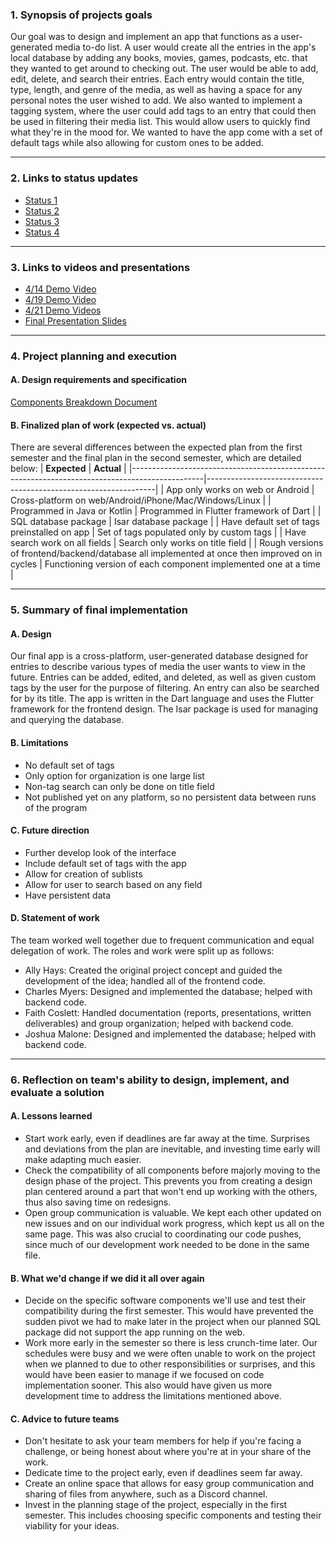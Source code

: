 ### 1. Synopsis of projects goals
Our goal was to design and implement an app that functions as a user-generated media to-do list. A user would create all the entries in the app's local database by adding any books, movies, games, podcasts, etc. that they wanted to get around to checking out. The user would be able to add, edit, delete, and search their entries. Each entry would contain the title, type, length, and genre of the media, as well as having a space for any personal notes the user wished to add. We also wanted to implement a tagging system, where the user could add tags to an entry that could then be used in filtering their media list. This would allow users to quickly find what they're in the mood for. We wanted to have the app come with a set of default tags while also allowing for custom ones to be added. 


---

### 2. Links to status updates
- [Status 1](https://github.com/faithcoslett/tag-team/blob/main/status/status1.md)
- [Status 2](https://github.com/faithcoslett/tag-team/blob/main/status/status2.md)
- [Status 3](https://github.com/faithcoslett/tag-team/blob/main/status/status3.md)
- [Status 4](https://github.com/faithcoslett/tag-team/blob/main/status/status4.md)

---

### 3. Links to videos and presentations
- [4/14 Demo Video](https://github.com/faithcoslett/tag-team/blob/main/presentation/demo-4-14.mp4)
- [4/19 Demo Video](https://github.com/faithcoslett/tag-team/blob/main/presentation/demo-4-19.mp4)
- [4/21 Demo Videos](https://github.com/faithcoslett/tag-team/tree/main/presentation/demo-4-21)
- [Final Presentation Slides](https://github.com/faithcoslett/tag-team/blob/main/presentation/tag-team-URD-slides.pptx)

---

### 4. Project planning and execution

#### A. Design requirements and specification
[Components Breakdown Document](https://docs.google.com/document/d/1MFWXNHD9cfpF8HfS8RD6v8KfIkruhewEW7MYEIdmIWU/edit?usp=sharing)

#### B. Finalized plan of work (expected vs. actual)
There are several differences between the expected plan from the first semester and the final plan in the second semester, which are detailed below:
| **Expected**                                                                                   | **Actual**                                                      |
|------------------------------------------------------------------------------------------------|-----------------------------------------------------------------|
| App only works on web or Android                                                               | Cross-platform on web/Android/iPhone/Mac/Windows/Linux          |
| Programmed in Java or Kotlin                                                                   | Programmed in Flutter framework of Dart                         |
| SQL database package                                                                           | Isar database package                                           |
| Have default set of tags preinstalled on app                                                   | Set of tags populated only by custom tags                       |
| Have search work on all fields                                                                 | Search only works on title field                                |
| Rough versions of frontend/backend/database all implemented at once then improved on in cycles | Functioning version of each component implemented one at a time |

---

### 5. Summary of final implementation

#### A. Design
Our final app is a cross-platform, user-generated database designed for entries to describe various types of media the user wants to view in the future. Entries can be added, edited, and deleted, as well as given custom tags by the user for the purpose of filtering. An entry can also be searched for by its title. The app is written in the Dart language and uses the Flutter framework for the frontend design. The Isar package is used for managing and querying the database.

#### B. Limitations
- No default set of tags
- Only option for organization is one large list
- Non-tag search can only be done on title field
- Not published yet on any platform, so no persistent data between runs of the program

#### C. Future direction
- Further develop look of the interface
- Include default set of tags with the app
- Allow for creation of sublists
- Allow for user to search based on any field
- Have persistent data

#### D. Statement of work
The team worked well together due to frequent communication and equal delegation of work. The roles and work were split up as follows:
- Ally Hays: Created the original project concept and guided the development of the idea; handled all of the frontend code.
- Charles Myers: Designed and implemented the database; helped with backend code.
- Faith Coslett: Handled documentation (reports, presentations, written deliverables) and group organization; helped with backend code.
- Joshua Malone: Designed and implemented the database; helped with backend code.

---

### 6. Reflection on team's ability to design, implement, and evaluate a solution

#### A. Lessons learned
- Start work early, even if deadlines are far away at the time. Surprises and deviations from the plan are inevitable, and investing time early will make adapting much easier.
- Check the compatibility of all components before majorly moving to the design phase of the project. This prevents you from creating a design plan centered around a part that won't end up working with the others, thus also saving time on redesigns.
- Open group communication is valuable. We kept each other updated on new issues and on our individual work progress, which kept us all on the same page. This was also crucial to coordinating our code pushes, since much of our development work needed to be done in the same file.

#### B. What we'd change if we did it all over again
- Decide on the specific software components we'll use and test their compatibility during the first semester. This would have prevented the sudden pivot we had to make later in the project when our planned SQL package did not support the app running on the web.
- Work more early in the semester so there is less crunch-time later. Our schedules were busy and we were often unable to work on the project when we planned to due to other responsibilities or surprises, and this would have been easier to manage if we focused on code implementation sooner. This also would have given us more development time to address the limitations mentioned above. 

#### C. Advice to future teams 
- Don't hesitate to ask your team members for help if you're facing a challenge, or being honest about where you're at in your share of the work.
- Dedicate time to the project early, even if deadlines seem far away.
- Create an online space that allows for easy group communication and sharing of files from anywhere, such as a Discord channel.
- Invest in the planning stage of the project, especially in the first semester. This includes choosing specific components and testing their viability for your ideas.
